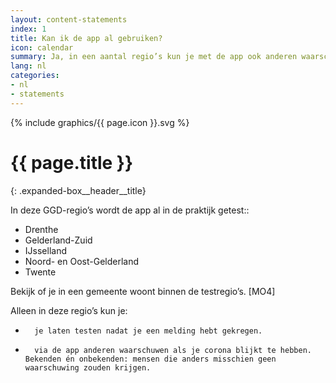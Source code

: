 ```yaml
---
layout: content-statements
index: 1
title: Kan ik de app al gebruiken?
icon: calendar
summary: Ja, in een aantal regio’s kun je met de app ook anderen waarschuwen als je corona hebt.
lang: nl
categories:
- nl
- statements
---
```


<div class="expanded-box__header__icon">
  {% include graphics/{{ page.icon }}.svg %}
</div>

# {{ page.title }}
{: .expanded-box__header__title}


In deze GGD-regio’s wordt de app al in de praktijk getest::
-  	Drenthe
-  	Gelderland-Zuid
-  	IJsselland
-  	Noord- en Oost-Gelderland
-  	Twente
 
Bekijk of je in een gemeente woont binnen de testregio’s. [MO4] 
 
Alleen in deze regio’s kun je:
-   	je laten testen nadat je een melding hebt gekregen.
-   	via de app anderen waarschuwen als je corona blijkt te hebben. Bekenden én onbekenden: mensen die anders misschien geen waarschuwing zouden krijgen.
